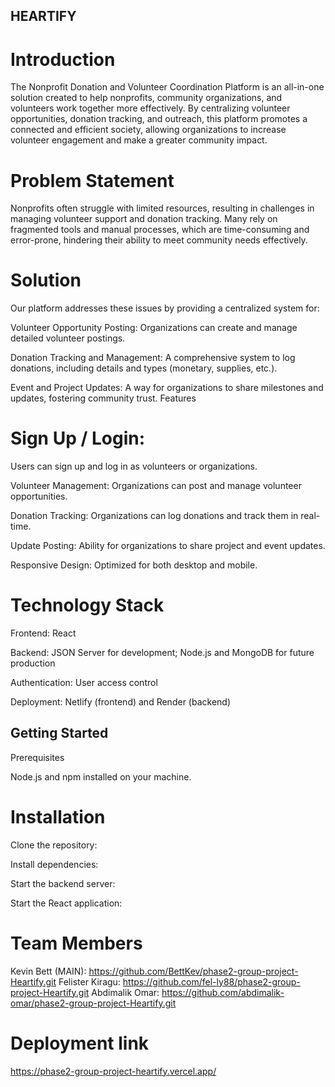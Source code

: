 ## HEARTIFY

# Introduction
The Nonprofit Donation and Volunteer Coordination Platform is an all-in-one solution created to help nonprofits, community organizations, and volunteers work together more effectively. By centralizing volunteer opportunities, donation tracking, and outreach, this platform promotes a connected and efficient society, allowing organizations to increase volunteer engagement and make a greater community impact.

# Problem Statement
Nonprofits often struggle with limited resources, resulting in challenges in managing volunteer support and donation tracking. Many rely on fragmented tools and manual processes, which are time-consuming and error-prone, hindering their ability to meet community needs effectively.



# Solution
Our platform addresses these issues by providing a centralized system for:

Volunteer Opportunity Posting: Organizations can create and manage detailed volunteer postings.

Donation Tracking and Management: A comprehensive system to log donations, including details and types (monetary, supplies, etc.).

Event and Project Updates: A way for organizations to share milestones and updates, fostering community trust.
Features

# Sign Up / Login:
Users can sign up and log in as volunteers or organizations.

Volunteer Management: Organizations can post and manage volunteer opportunities.

Donation Tracking: Organizations can log donations and track them in real-time.

Update Posting: Ability for organizations to share project and event updates.

Responsive Design: Optimized for both desktop and mobile.

# Technology Stack
Frontend: React

Backend: JSON Server for development; Node.js and MongoDB for future production

Authentication: User access control

Deployment: Netlify (frontend) and Render (backend)

## Getting Started
Prerequisites

Node.js and npm installed on your machine.

# Installation
Clone the repository:

Install dependencies:

Start the backend server:

Start the React application:

# Team Members
Kevin Bett (MAIN): https://github.com/BettKev/phase2-group-project-Heartify.git
Felister Kiragu: https://github.com/fel-ly88/phase2-group-project-Heartify.git
Abdimalik Omar: https://github.com/abdimalik-omar/phase2-group-project-Heartify.git

# Deployment link
https://phase2-group-project-heartify.vercel.app/
